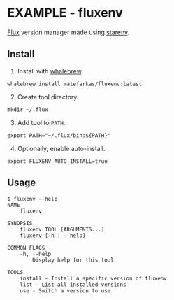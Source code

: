 # EXAMPLE - fluxenv

[Flux][flux] version manager made using [starenv][].

[flux]: https://fluxcd.io/
[starenv]: https://github.com/farkasmate/starenv

## Install

1. Install with [whalebrew][].

```shell
whalebrew install matefarkas/fluxenv:latest
```

2. Create tool directory.

```shell
mkdir ~/.flux
```

3. Add tool to `PATH`.

```shell
export PATH="~/.flux/bin:${PATH}"
```

4. Optionally, enable auto-install.

```shell
export FLUXENV_AUTO_INSTALL=true
```

[whalebrew]: https://github.com/whalebrew/whalebrew

## Usage

```text
$ fluxenv --help
NAME
    fluxenv

SYNOPSIS
    fluxenv TOOL [ARGUMENTS...]
    fluxenv [-h | --help]

COMMON FLAGS
    -h, --help
        Display help for this tool

TOOLS
    install - Install a specific version of fluxenv
    list - List all installed versions
    use - Switch a version to use
```
